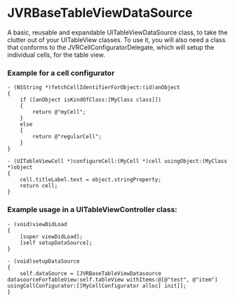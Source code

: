 JVRBaseTableViewDataSource
==========================

A basic, reusable and expandable UITableViewDataSource class, to take the clutter out of your UITableView classes. To use it, you will also need a class that conforms to the JVRCellConfiguratorDelegate, which will setup the individual cells, for the table view.

### Example for a cell configurator

```objc
- (NSString *)fetchCellIdentifierForObject:(id)anObject
{
    if ([anObject isKindOfClass:[MyClass class]])
    {
        return @"myCell";
    }
    else
    {
        return @"regularCell";
    }
}

- (UITableViewCell *)configureCell:(MyCell *)cell usingObject:(MyClass *)object
{
    cell.titleLabel.text = object.stringProperty;
    return cell;
}
```

### Example usage in a UITableViewController class:

```objc
- (void)viewDidLoad
{
    [super viewDidLoad];
    [self setupDataSource];
}

- (void)setupDataSource
{
    self.dataSource = [JVRBaseTableViewDatasource datasourceForTableView:self.tableView withItems:@[@"test", @"item"] usingCellConfigurator:[[MyCellConfigurator alloc] init]];
}
```
